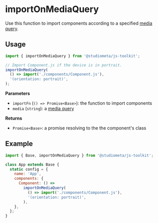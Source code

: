 # importOnMediaQuery

Use this function to import components according to a specified [media query](https://developer.mozilla.org/en-US/docs/Web/CSS/@media#media_features).

## Usage

```js {6} twoslash
import { importOnMediaQuery } from '@studiometa/js-toolkit';

// Import Component.js if the device is in portrait.
importOnMediaQuery(
  () => import('./components/Component.js'),
  '(orientation: portrait)',
);
```

**Parameters**

- `importFn` (`() => Promise<Base>`): the function to import components
- `media` (`string`): a [media query](https://developer.mozilla.org/en-US/docs/Web/CSS/@media#media_features)

**Returns**

- `Promise<Base>`: a promise resolving to the the component's class

## Example

```js {1,7-8} twoslash
import { Base, importOnMediaQuery } from '@studiometa/js-toolkit';

class App extends Base {
  static config = {
    name: 'App',
    components: {
      Component: () =>
        importOnMediaQuery(
          () => import('./components/Component.js'),
          '(orientation: portrait)',
        ),
    },
  };
}
```
